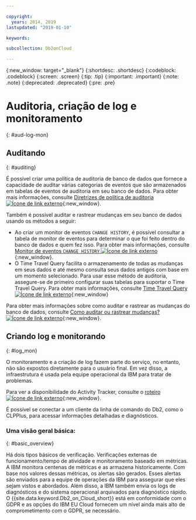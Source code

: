 ```yaml
---

copyright:
  years: 2014, 2019
lastupdated: "2019-01-10"

keywords: 

subcollection: Db2onCloud

---
```


<!-- Attribute definitions --> 
{:new_window: target="_blank"}
{:shortdesc: .shortdesc}
{:codeblock: .codeblock}
{:screen: .screen}
{:tip: .tip}
{:important: .important}
{:note: .note}
{:deprecated: .deprecated}
{:pre: .pre}

# Auditoria, criação de log e monitoramento
{: #aud-log-mon}

## Auditando
{: #auditing}

É possível criar uma política de auditoria de banco de dados que fornece a capacidade de auditar várias categorias de eventos que são armazenados em tabelas de eventos de auditoria em seu banco de dados. Para obter mais informações, consulte [Diretrizes de política de auditoria ![Ícone de link externo](../../icons/launch-glyph.svg "Ícone de link externo")](https://www.ibm.com/support/knowledgecenter/SS6NHC/com.ibm.swg.im.dashdb.security.doc/doc/audit_policy_guidelines.html){:new_window}.

Também é possível auditar e rastrear mudanças em seu banco de dados usando os métodos a seguir:
* Ao criar um monitor de eventos `CHANGE HISTORY`, é possível consultar a tabela de monitor de eventos para determinar o que foi feito dentro do banco de dados e quem fez isso. Para obter mais informações, consulte [Monitor de eventos `CHANGE HISTORY` ![Ícone de link externo](../../icons/launch-glyph.svg "Ícone de link externo")](https://www.ibm.com/support/knowledgecenter/en/SSEPGG_11.1.0/com.ibm.db2.luw.sql.ref.doc/doc/r0059363.html){:new_window}.
* O Time Travel Query facilita o armazenamento de todas as mudanças em seus dados e até mesmo consulta seus dados antigos com base em um momento selecionado. Para usar esse método de auditoria, assegure-se de primeiro configurar suas tabelas para suportar o Time Travel Query. Para obter mais informações, consulte [Time Travel Query ![Ícone de link externo](../../icons/launch-glyph.svg "Ícone de link externo")](https://developer.ibm.com/answers/questions/426878/how-do-i-use-time-travel-query-in-db2-or-db2-on-cl/){:new_window}

Para obter mais informações sobre como auditar e rastrear as mudanças do banco de dados, consulte [Como auditar ou rastrear mudanças? ![Ícone de link externo](../../icons/launch-glyph.svg "Ícone de link externo")](https://developer.ibm.com/answers/questions/427780/how-can-i-audit-or-track-changes-dropped-tables-to.html){:new_window}.

## Criando log e monitorando
{: #log_mon}

O monitoramento e a criação de log fazem parte do serviço, no entanto, não são expostos diretamente para o usuário final. Em vez disso, a infraestrutura é usada pela equipe operacional da IBM para tratar de problemas.  

Para ver a disponibilidade do Activity Tracker, consulte o [roteiro ![Ícone de link externo](../../icons/launch-glyph.svg "Ícone de link externo")](https://ibm.biz/db2oncloud-roadmap){:new_window}.

É possível se conectar a um cliente da linha de comando do Db2, como o CLPPlus, para acessar informações detalhadas e diagnósticos.

### Uma visão geral básica:
{: #basic_overview}

Há dois tipos básicos de verificação. Verificações externas de funcionamento/tempo de atividade e monitoramento baseado em métricas. A IBM monitora centenas de métricas e as armazena historicamente. Com base nos valores dessas métricas, os alertas são gerados. Esses alertas são enviados para a equipe de operações da IBM para assegurar que eles sejam vistos e abordados. Além disso, a IBM também envia os logs de diagnósticos e do sistema operacional arquivados para diagnóstico rápido. O {{site.data.keyword.Db2_on_Cloud_short}} está em conformidade com o GDPR e as opções do IBM EU Cloud fornecem um nível ainda mais alto de comprometimento com o GDPR, se necessário.



